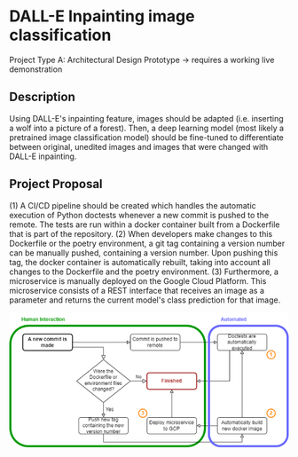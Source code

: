# DALL-E Inpainting image classification

Project Type A: Architectural Design Prototype -> requires a working live demonstration

## Description

Using DALL-E's inpainting feature, images should be adapted (i.e. inserting a wolf into a picture of a forest). Then, a deep learning model (most likely a pretrained image classification model) should be fine-tuned to differentiate between original, unedited images and images that were changed with DALL-E inpainting.

## Project Proposal

(1) A CI/CD pipeline should be created which handles the automatic execution of Python doctests whenever a new commit is pushed to the remote. The tests are run within a docker container built from a Dockerfile that is part of the repository. 
(2) When developers make changes to this Dockerfile or the poetry environment, a git tag containing a version number can be manually pushed, containing a version number. Upon pushing this tag, the docker container is automatically rebuilt, taking into account all changes to the Dockerfile and the poetry environment. 
(3) Furthermore, a microservice is manually deployed on the Google Cloud Platform. This microservice consists of a REST interface that receives an image as a parameter and returns the current model's class prediction for that image.

![Flow Chart](flow_diagram.png)

